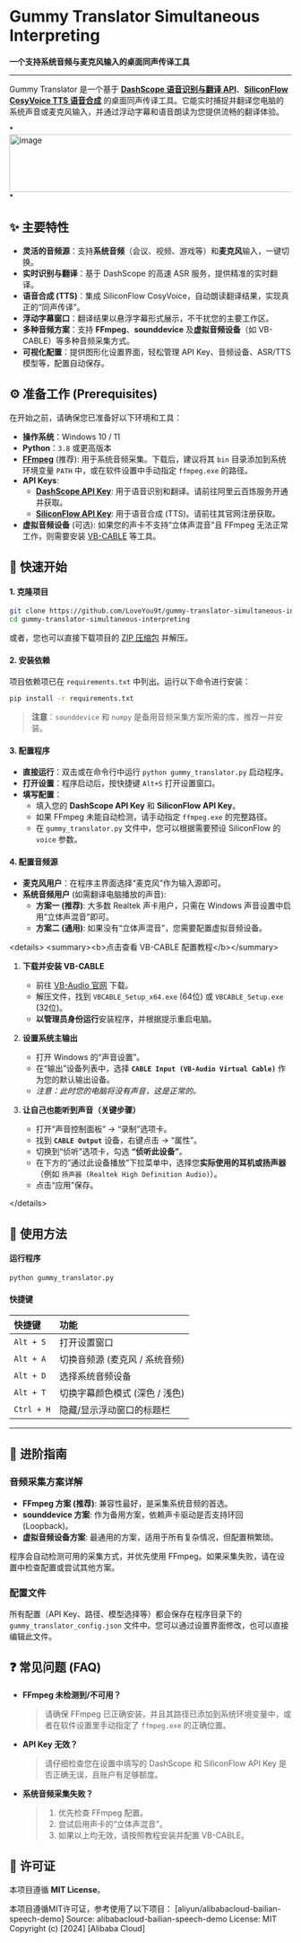 # Gummy Translator Simultaneous Interpreting

**一个支持系统音频与麦克风输入的桌面同声传译工具**

-----

Gummy Translator 是一个基于 **[DashScope 语音识别与翻译 API](https://help.aliyun.com/zh/dashscope/developer-reference/quickstart-2)**、**[SiliconFlow CosyVoice TTS 语音合成](https://www.siliconflow.cn/)** 的桌面同声传译工具。它能实时捕捉并翻译您电脑的系统声音或麦克风输入，并通过浮动字幕和语音朗读为您提供流畅的翻译体验。

*<img width="886" height="103" alt="image" src="https://github.com/user-attachments/assets/89305856-1163-47f5-9281-daa0287f698e" />
*

## ✨ 主要特性

  - **灵活的音频源**：支持**系统音频**（会议、视频、游戏等）和**麦克风**输入，一键切换。
  - **实时识别与翻译**：基于 DashScope 的高速 ASR 服务，提供精准的实时翻译。
  - **语音合成 (TTS)**：集成 SiliconFlow CosyVoice，自动朗读翻译结果，实现真正的“同声传译”。
  - **浮动字幕窗口**：翻译结果以悬浮字幕形式展示，不干扰您的主要工作区。
  - **多种音频方案**：支持 **FFmpeg**、**sounddevice** 及**虚拟音频设备**（如 VB-CABLE）等多种音频采集方式。
  - **可视化配置**：提供图形化设置界面，轻松管理 API Key、音频设备、ASR/TTS 模型等，配置自动保存。

## ⚙️ 准备工作 (Prerequisites)

在开始之前，请确保您已准备好以下环境和工具：

  - **操作系统**：Windows 10 / 11
  - **Python**：`3.8` 或更高版本
  - **[FFmpeg](https://www.gyan.dev/ffmpeg/builds/)** (推荐): 用于系统音频采集。下载后，建议将其 `bin` 目录添加到系统环境变量 `PATH` 中，或在软件设置中手动指定 `ffmpeg.exe` 的路径。
  - **API Keys**:
      - **[DashScope API Key](https://help.aliyun.com/zh/dashscope/developer-reference/quickstart-2)**: 用于语音识别和翻译。请前往阿里云百炼服务开通并获取。
      - **[SiliconFlow API Key](https://www.siliconflow.cn/)**: 用于语音合成 (TTS)。请前往其官网注册获取。
  - **虚拟音频设备** (可选): 如果您的声卡不支持“立体声混音”且 FFmpeg 无法正常工作，则需要安装 [VB-CABLE](https://vb-audio.com/Cable/) 等工具。

## 🚀 快速开始

#### 1\. 克隆项目

```bash
git clone https://github.com/LoveYou9t/gummy-translator-simultaneous-interpreting.git
cd gummy-translator-simultaneous-interpreting
```

或者，您也可以直接下载项目的 [ZIP 压缩包](https://github.com/LoveYou9t/gummy-translator-simultaneous-interpreting/releases) 并解压。

#### 2\. 安装依赖

项目依赖项已在 `requirements.txt` 中列出。运行以下命令进行安装：

```bash
pip install -r requirements.txt
```

> **注意**：`sounddevice` 和 `numpy` 是备用音频采集方案所需的库，推荐一并安装。

#### 3\. 配置程序

  - **直接运行**：双击或在命令行中运行 `python gummy_translator.py` 启动程序。
  - **打开设置**：程序启动后，按快捷键 `Alt+S` 打开设置窗口。
  - **填写配置**：
      - 填入您的 **DashScope API Key** 和 **SiliconFlow API Key**。
      - 如果 FFmpeg 未能自动检测，请手动指定 `ffmpeg.exe` 的完整路径。
      - 在 `gummy_translator.py` 文件中，您可以根据需要预设 SiliconFlow 的 `voice` 参数。

#### 4\. 配置音频源

  - **麦克风用户**：在程序主界面选择“麦克风”作为输入源即可。
  - **系统音频用户** (如需翻译电脑播放的声音):
      - **方案一 (推荐)**: 大多数 Realtek 声卡用户，只需在 Windows 声音设置中启用“立体声混音”即可。
      - **方案二 (通用)**: 如果没有“立体声混音”，您需要配置虚拟音频设备。

\<details\>
\<summary\>\<b\>点击查看 VB-CABLE 配置教程\</b\>\</summary\>

1.  **下载并安装 VB-CABLE**

      - 前往 [VB-Audio 官网](https://vb-audio.com/Cable/) 下载。
      - 解压文件，找到 `VBCABLE_Setup_x64.exe` (64位) 或 `VBCABLE_Setup.exe` (32位)。
      - **以管理员身份运行**安装程序，并根据提示重启电脑。

2.  **设置系统主输出**

      - 打开 Windows 的“声音设置”。
      - 在“输出”设备列表中，选择 **`CABLE Input (VB-Audio Virtual Cable)`** 作为您的默认输出设备。
      - *注意：此时您的电脑将没有声音，这是正常的。*

3.  **让自己也能听到声音（关键步骤）**

      - 打开“声音控制面板” -\> “录制”选项卡。
      - 找到 **`CABLE Output`** 设备，右键点击 -\> “属性”。
      - 切换到“侦听”选项卡，勾选 **“侦听此设备”**。
      - 在下方的“通过此设备播放”下拉菜单中，选择您**实际使用的耳机或扬声器**（例如 `扬声器 (Realtek High Definition Audio)`）。
      - 点击“应用”保存。

\</details\>

## 🎹 使用方法

#### 运行程序

```bash
python gummy_translator.py
```

#### 快捷键

| 快捷键 | 功能 |
| :--- | :--- |
| `Alt + S` | 打开设置窗口 |
| `Alt + A` | 切换音频源 (麦克风 / 系统音频) |
| `Alt + D` | 选择系统音频设备 |
| `Alt + T` | 切换字幕颜色模式 (深色 / 浅色) |
| `Ctrl + H`| 隐藏/显示浮动窗口的标题栏 |

-----

## 🔧 进阶指南

### 音频采集方案详解

  - **FFmpeg 方案 (推荐)**: 兼容性最好，是采集系统音频的首选。
  - **sounddevice 方案**: 作为备用方案，依赖声卡驱动是否支持环回 (Loopback)。
  - **虚拟音频设备方案**: 最通用的方案，适用于所有复杂情况，但配置稍繁琐。

程序会自动检测可用的采集方式，并优先使用 FFmpeg。如果采集失败，请在设置中检查配置或尝试其他方案。

### 配置文件

所有配置（API Key、路径、模型选择等）都会保存在程序目录下的 `gummy_translator_config.json` 文件中。您可以通过设置界面修改，也可以直接编辑此文件。

## ❓ 常见问题 (FAQ)

  - **FFmpeg 未检测到/不可用？**

    > 请确保 FFmpeg 已正确安装，并且其路径已添加到系统环境变量中，或者在软件设置里手动指定了 `ffmpeg.exe` 的正确位置。

  - **API Key 无效？**

    > 请仔细检查您在设置中填写的 DashScope 和 SiliconFlow API Key 是否正确无误，且账户有足够额度。

  - **系统音频采集失败？**

    > 1.  优先检查 FFmpeg 配置。
    > 2.  尝试启用声卡的“立体声混音”。
    > 3.  如果以上均无效，请按照教程安装并配置 VB-CABLE。

## 📄 许可证

本项目遵循 **MIT License**。

本项目遵循MIT许可证，参考使用了以下项目：
[aliyun/alibabacloud-bailian-speech-demo]
Source: alibabacloud-bailian-speech-demo
License: MIT
Copyright (c) [2024] [Alibaba Cloud]

